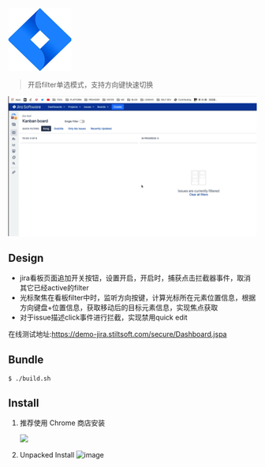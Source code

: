 

![](./chrome-extension/icon.png)

> 开启filter单选模式，支持方向键快速切换

![](./screenshot.gif)

## Design

- jira看板页面追加开关按钮，设置开启，开启时，捕获点击拦截器事件，取消其它已经active的filter
- 光标聚焦在看板filter中时，监听方向按键，计算光标所在元素位置信息，根据方向键盘+位置信息，获取移动后的目标元素信息，实现焦点获取
- 对于issue描述click事件进行拦截，实现禁用quick edit

在线测试地址:https://demo-jira.stiltsoft.com/secure/Dashboard.jspa

## Bundle

```shell
$ ./build.sh

```

## Install

1. 推荐使用 Chrome 商店安装
    
     [![](https://camo.githubusercontent.com/f25540e08ab08d44f63117f2a30ed36b50ab2e034640cd2d567b31c844b8859b/68747470733a2f2f6a6a6263646e2e7a616f7368752e736f2f7765622f6377735f62616467655f343936783135302e706e67)](https://chrome.google.com/webstore/detail/jira-tool/bifineglhieejpkhnfnfemcbpadpdooi)
3. Unpacked Install
   ![image](https://user-images.githubusercontent.com/9245110/113583783-a8ea0a00-965c-11eb-95df-cc26cd497e11.png)
